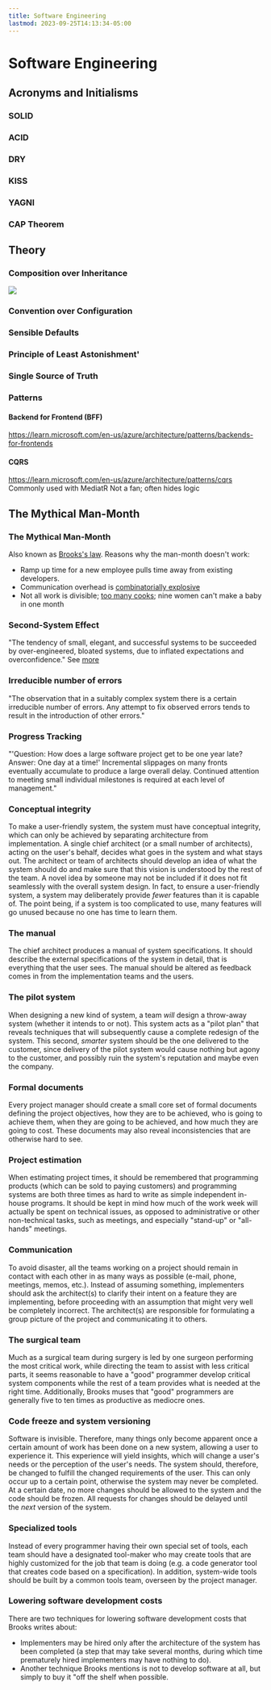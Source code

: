 ```yaml
---
title: Software Engineering
lastmod: 2023-09-25T14:13:34-05:00
---
```

# Software Engineering
## Acronyms and Initialisms
### SOLID
### ACID
### DRY
### KISS
### YAGNI
### CAP Theorem
## Theory
### Composition over Inheritance
![](https://www.youtube.com/embed/QM1iUe6IofM)
### Convention over Configuration
### Sensible Defaults
### Principle of Least Astonishment'
### Single Source of Truth
### Patterns
#### Backend for Frontend (BFF)
https://learn.microsoft.com/en-us/azure/architecture/patterns/backends-for-frontends
#### CQRS
https://learn.microsoft.com/en-us/azure/architecture/patterns/cqrs
Commonly used with MediatR
Not a fan; often hides logic
## The Mythical Man-Month
### The Mythical Man-Month
Also known as [Brooks's law](https://en.wikipedia.org/wiki/Brooks%27s_law).
Reasons why the man-month doesn't work:
* Ramp up time for a new employee pulls time away from existing developers.
* Communication overhead is [combinatorially explosive](https://en.wikipedia.org/wiki/Combinatorial_explosion#Communication)
* Not all work is divisible; [too many cooks](https://en.wiktionary.org/wiki/too_many_cooks_spoil_the_broth); nine women can't make a baby in one month
### Second-System Effect
"The tendency of small, elegant, and successful systems to be succeeded by over-engineered, bloated systems, due to inflated expectations and overconfidence." See [more](https://en.wikipedia.org/wiki/Second-system_effect)
### Irreducible number of errors
"The observation that in a suitably complex system there is a certain irreducible number of errors. Any attempt to fix observed errors tends to result in the introduction of other errors."
### Progress Tracking
"'Question: How does a large software project get to be one year late? Answer: One day at a time!' Incremental slippages on many fronts eventually accumulate to produce a large overall delay. Continued attention to meeting small individual milestones is required at each level of management."
### Conceptual integrity
To make a user-friendly system, the system must have conceptual integrity, which can only be achieved by separating architecture from implementation. A single chief architect (or a small number of architects), acting on the user's behalf, decides what goes in the system and what stays out. The architect or team of architects should develop an idea of what the system should do and make sure that this vision is understood by the rest of the team. A novel idea by someone may not be included if it does not fit seamlessly with the overall system design. In fact, to ensure a user-friendly system, a system may deliberately provide _fewer_ features than it is capable of. The point being, if a system is too complicated to use, many features will go unused because no one has time to learn them.
### The manual
The chief architect produces a manual of system specifications. It should describe the external specifications of the system in detail, that is everything that the user sees. The manual should be altered as feedback comes in from the implementation teams and the users.
### The pilot system
When designing a new kind of system, a team _will_ design a throw-away system (whether it intends to or not). This system acts as a "pilot plan" that reveals techniques that will subsequently cause a complete redesign of the system. This second, _smarter_ system should be the one delivered to the customer, since delivery of the pilot system would cause nothing but agony to the customer, and possibly ruin the system's reputation and maybe even the company.
### Formal documents
Every project manager should create a small core set of formal documents defining the project objectives, how they are to be achieved, who is going to achieve them, when they are going to be achieved, and how much they are going to cost. These documents may also reveal inconsistencies that are otherwise hard to see.
### Project estimation
When estimating project times, it should be remembered that programming products (which can be sold to paying customers) and programming systems are both three times as hard to write as simple independent in-house programs. It should be kept in mind how much of the work week will actually be spent on technical issues, as opposed to administrative or other non-technical tasks, such as meetings, and especially "stand-up" or "all-hands" meetings.
### Communication
To avoid disaster, all the teams working on a project should remain in contact with each other in as many ways as possible (e-mail, phone, meetings, memos, etc.). Instead of assuming something, implementers should ask the architect(s) to clarify their intent on a feature they are implementing, before proceeding with an assumption that might very well be completely incorrect. The architect(s) are responsible for formulating a group picture of the project and communicating it to others.
### The surgical team
Much as a surgical team during surgery is led by one surgeon performing the most critical work, while directing the team to assist with less critical parts, it seems reasonable to have a "good" programmer develop critical system components while the rest of a team provides what is needed at the right time. Additionally, Brooks muses that "good" programmers are generally five to ten times as productive as mediocre ones.
### Code freeze and system versioning
Software is invisible. Therefore, many things only become apparent once a certain amount of work has been done on a new system, allowing a user to experience it. This experience will yield insights, which will change a user's needs or the perception of the user's needs. The system should, therefore, be changed to fulfill the changed requirements of the user. This can only occur up to a certain point, otherwise the system may never be completed. At a certain date, no more changes should be allowed to the system and the code should be frozen. All requests for changes should be delayed until the _next_ version of the system.
### Specialized tools
Instead of every programmer having their own special set of tools, each team should have a designated tool-maker who may create tools that are highly customized for the job that team is doing (e.g. a code generator tool that creates code based on a specification). In addition, system-wide tools should be built by a common tools team, overseen by the project manager.
### Lowering software development costs
There are two techniques for lowering software development costs that Brooks writes about:
- Implementers may be hired only after the architecture of the system has been completed (a step that may take several months, during which time prematurely hired implementers may have nothing to do).
- Another technique Brooks mentions is not to develop software at all, but simply to buy it "off the shelf when possible.
